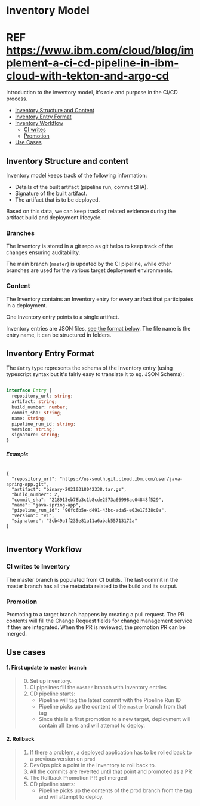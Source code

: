 # Inventory Model
# REF https://www.ibm.com/cloud/blog/implement-a-ci-cd-pipeline-in-ibm-cloud-with-tekton-and-argo-cd
Introduction to the inventory model, it's role and purpose in the CI/CD process.

- [Inventory Structure and Content](#inventory-structure-and-content)
- [Inventory Entry Format](#inventory-entry-format)
- [Inventory Workflow](#inventory-workflow)
  - [CI writes](#ci-writes-to-inventory)
  - [Promotion](#promotion)
- [Use Cases](#Use-cases)

## Inventory Structure and content

Inventory model keeps track of the following information:

- Details of the built artifact (pipeline run, commit SHA).
- Signature of the built artifact.
- The artifact that is to be deployed.

Based on this data, we can keep track of related evidence during the artifact build and deployment lifecycle.

### Branches

The Inventory is stored in a git repo as git helps to keep track of the changes ensuring auditability.

The main branch (`master`) is updated by the CI pipeline, while other branches are used for the various target deployment environments. 

### Content

The Inventory contains an Inventory entry for every artifact that participates in a deployment. 

One Inventory entry points to a single artifact.

Inventory entries are JSON files, [see the format below](#inventory-entry-format). The file name is the entry name, it can be structured in folders. 

## Inventory Entry Format

The `Entry` type represents the schema of the Inventory entry (using typescript syntax but it's fairly easy to translate it to eg. JSON Schema):

```ts

interface Entry {
  repository_url: string;
  artifact: string;
  build_number: number;
  commit_sha: string;
  name: string;
  pipeline_run_id: string;
  version: string;
  signature: string;
}

```

##### Example 

```

{
  "repository_url": "https://us-south.git.cloud.ibm.com/user/java-spring-app.git",
  "artifact": "binary-20210318042338.tar.gz",
  "build_number": 2,
  "commit_sha": "218913eb78b3c1b8cde2573a66998ac04848f529",
  "name": "java-spring-app",
  "pipeline_run_id": "96fc6b5e-d491-43bc-ada5-e03e17538c0a",
  "version": "v1",
  "signature": "3cb49a1f235e81a11a6abab55713172a" 
}


```


## Inventory Workflow

### CI writes to Inventory

The master branch is populated from CI builds. The last commit in the master branch has all the metadata related to the build and its output.


### Promotion

Promoting to a target branch happens by creating a pull request. The PR contents will fill the Change Request fields for change management service if they are integrated. When the PR is reviewed, the promotion PR can be merged.

## Use cases

#### 1. First update to master branch

> 0. Set up inventory. 
> 1. CI pipelines fill the `master` branch with Inventory entries
> 1. CD pipeline starts:  
>    - Pipeline will tag the latest commit with the Pipeline Run ID 
>    - Pipeline picks up the content of the `master` branch from that tag 
>    - Since this is a first promotion to a new target, deployment will contain all items
>      and will attempt to deploy.

#### 2. Rollback

> 1. If there a problem, a deployed application has to be rolled back to a previous version on `prod`
> 1. DevOps pick a point in the Inventory to roll back to.
> 1. All the commits are reverted until that point and promoted as a PR
> 1. The Rollback Promotion PR get merged
> 1. CD pipeline starts:
>    - Pipeline picks up the contents of the prod branch from the tag
>      and will attempt to deploy.
